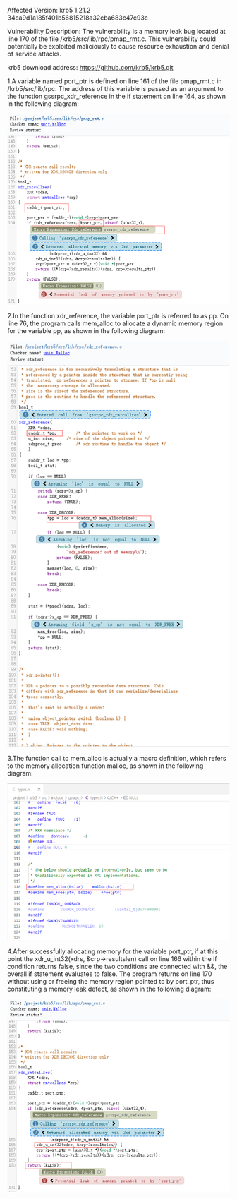 Affected Version:
krb5 1.21.2 34ca9d1a185f401b56815218a32cba683c47c93c

Vulnerability Description:
The vulnerability is a memory leak bug located at line 170 of the file /krb5/src/lib/rpc/pmap_rmt.c. This vulnerability could potentially be exploited maliciously to cause resource exhaustion and denial of service attacks.

krb5 download address:
https://github.com/krb5/krb5.git

1.A variable named port_ptr is defined on line 161 of the file pmap_rmt.c in /krb5/src/lib/rpc. The address of this variable is passed as an argument to the function gssrpc_xdr_reference in the if statement on line 164, as shown in the following diagram:

![image](https://github.com/LuMingYinDetect/krb5_defects/blob/main/krb5_1.png)

2.In the function xdr_reference, the variable port_ptr is referred to as pp. On line 76, the program calls mem_alloc to allocate a dynamic memory region for the variable pp, as shown in the following diagram:

![image](https://github.com/LuMingYinDetect/krb5_defects/blob/main/krb5_2.png)

3.The function call to mem_alloc is actually a macro definition, which refers to the memory allocation function malloc, as shown in the following diagram:

![image](https://github.com/LuMingYinDetect/krb5_defects/blob/main/krb5_3.png)

4.After successfully allocating memory for the variable port_ptr, if at this point the xdr_u_int32(xdrs, &crp->resultslen) call on line 166 within the if condition returns false, since the two conditions are connected with &&, the overall if statement evaluates to false. The program returns on line 170 without using or freeing the memory region pointed to by port_ptr, thus constituting a memory leak defect, as shown in the following diagram:

![image](https://github.com/LuMingYinDetect/krb5_defects/blob/main/krb5_4.png)
